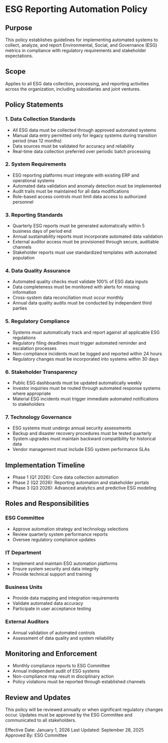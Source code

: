 # ESG Reporting Automation Policy

## Purpose
This policy establishes guidelines for implementing automated systems to collect, analyze, and report Environmental, Social, and Governance (ESG) metrics in compliance with regulatory requirements and stakeholder expectations.

## Scope
Applies to all ESG data collection, processing, and reporting activities across the organization, including subsidiaries and joint ventures.

## Policy Statements

### 1. Data Collection Standards
- All ESG data must be collected through approved automated systems
- Manual data entry permitted only for legacy systems during transition period (max 12 months)
- Data sources must be validated for accuracy and reliability
- Real-time data collection preferred over periodic batch processing

### 2. System Requirements
- ESG reporting platforms must integrate with existing ERP and operational systems
- Automated data validation and anomaly detection must be implemented
- Audit trails must be maintained for all data modifications
- Role-based access controls must limit data access to authorized personnel

### 3. Reporting Standards
- Quarterly ESG reports must be generated automatically within 5 business days of period end
- Annual sustainability reports must incorporate automated data validation
- External auditor access must be provisioned through secure, auditable channels
- Stakeholder reports must use standardized templates with automated population

### 4. Data Quality Assurance
- Automated quality checks must validate 100% of ESG data inputs
- Data completeness must be monitored with alerts for missing information
- Cross-system data reconciliation must occur monthly
- Annual data quality audits must be conducted by independent third parties

### 5. Regulatory Compliance
- Systems must automatically track and report against all applicable ESG regulations
- Regulatory filing deadlines must trigger automated reminder and escalation processes
- Non-compliance incidents must be logged and reported within 24 hours
- Regulatory changes must be incorporated into systems within 30 days

### 6. Stakeholder Transparency
- Public ESG dashboards must be updated automatically weekly
- Investor inquiries must be routed through automated response systems where appropriate
- Material ESG incidents must trigger immediate automated notifications to stakeholders

### 7. Technology Governance
- ESG systems must undergo annual security assessments
- Backup and disaster recovery procedures must be tested quarterly
- System upgrades must maintain backward compatibility for historical data
- Vendor management must include ESG system performance SLAs

## Implementation Timeline
- Phase 1 (Q1 2026): Core data collection automation
- Phase 2 (Q2 2026): Reporting automation and stakeholder portals
- Phase 3 (Q3 2026): Advanced analytics and predictive ESG modeling

## Roles and Responsibilities

### ESG Committee
- Approve automation strategy and technology selections
- Review quarterly system performance reports
- Oversee regulatory compliance updates

### IT Department
- Implement and maintain ESG automation platforms
- Ensure system security and data integrity
- Provide technical support and training

### Business Units
- Provide data mapping and integration requirements
- Validate automated data accuracy
- Participate in user acceptance testing

### External Auditors
- Annual validation of automated controls
- Assessment of data quality and system reliability

## Monitoring and Enforcement
- Monthly compliance reports to ESG Committee
- Annual independent audit of ESG systems
- Non-compliance may result in disciplinary action
- Policy violations must be reported through established channels

## Review and Updates
This policy will be reviewed annually or when significant regulatory changes occur. Updates must be approved by the ESG Committee and communicated to all stakeholders.

Effective Date: January 1, 2026
Last Updated: September 28, 2025
Approved By: ESG Committee
